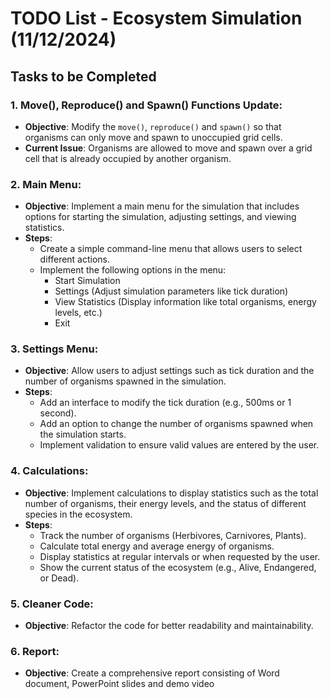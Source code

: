 
# TODO List - Ecosystem Simulation (11/12/2024)

## Tasks to be Completed

### 1. **Move(), Reproduce() and Spawn() Functions Update**:
   - **Objective**: Modify the `move()`, `reproduce()` and  `spawn()` so that organisms can only move and spawn to unoccupied grid cells.
   - **Current Issue**: Organisms are allowed to move and spawn over a grid cell that is already occupied by another organism.

### 2. **Main Menu**:
   - **Objective**: Implement a main menu for the simulation that includes options for starting the simulation, adjusting settings, and viewing statistics.
   - **Steps**:
     - Create a simple command-line menu that allows users to select different actions.
     - Implement the following options in the menu:
       - Start Simulation
       - Settings (Adjust simulation parameters like tick duration)
       - View Statistics (Display information like total organisms, energy levels, etc.)
       - Exit

### 3. **Settings Menu**:
   - **Objective**: Allow users to adjust settings such as tick duration and the number of organisms spawned in the simulation.
   - **Steps**:
     - Add an interface to modify the tick duration (e.g., 500ms or 1 second).
     - Add an option to change the number of organisms spawned when the simulation starts.
     - Implement validation to ensure valid values are entered by the user.

### 4. **Calculations**:
   - **Objective**: Implement calculations to display statistics such as the total number of organisms, their energy levels, and the status of different species in the ecosystem.
   - **Steps**:
     - Track the number of organisms (Herbivores, Carnivores, Plants).
     - Calculate total energy and average energy of organisms.
     - Display statistics at regular intervals or when requested by the user.
     - Show the current status of the ecosystem (e.g., Alive, Endangered, or Dead).

### 5. **Cleaner Code**:
   - **Objective**: Refactor the code for better readability and maintainability.


### 6. **Report**:
   - **Objective**: Create a comprehensive report consisting of Word document, PowerPoint slides and demo video





